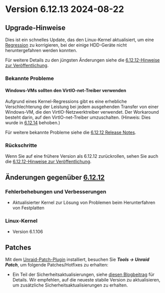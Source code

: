 # Version 6.12.13 2024-08-22

## Upgrade-Hinweise

Dies ist ein schnelles Update, das den Linux-Kernel aktualisiert, um eine [Regression](https://lore.kernel.org/lkml/45cdf1c2-9056-4ac2-8e4d-4f07996a9267@kernel.org/T/) zu korrigieren, bei der einige HDD-Geräte nicht heruntergefahren werden konnten.

Für weitere Details zu den jüngsten Änderungen siehe die [6.12.12-Hinweise zur Veröffentlichung](6.12.12.md).

### Bekannte Probleme

#### Windows-VMs sollten den VirtIO-net-Treiber verwenden

Aufgrund eines Kernel-Regressions gibt es eine erhebliche Verschlechterung der Leistung bei jedem ausgehenden Transfer von einer Windows-VM, die den VirtIO-Netzwerktreiber verwendet. Der Workaround besteht darin, auf den VirtIO-net-Treiber umzuschalten. (Hinweis: Dies wurde in [6.12.14](6.12.14.md) behoben.)

Für weitere bekannte Probleme siehe die [6.12.12 Release Notes](6.12.12.md#known-issues).

### Rückschritte

Wenn Sie auf eine frühere Version als 6.12.12 zurückrollen, sehen Sie auch die [6.12.12-Hinweise zur Veröffentlichung](6.12.12.md#rolling-back).

## Änderungen gegenüber [6.12.12](6.12.12.md)

### Fehlerbehebungen und Verbesserungen

- Aktualisierter Kernel zur Lösung von Problemen beim Herunterfahren von Festplatten

### Linux-Kernel

- Version 6.1.106

## Patches

Mit dem [Unraid-Patch-Plugin](https://forums.unraid.net/topic/185560-unraid-patch-plugin/) installiert, besuchen Sie _**Tools → Unraid Patch**_, um folgende Patches/Hotfixes zu erhalten:

- Ein Teil der Sicherheitsaktualisierungen, siehe [diesen Blogbeitrag](https://unraid.net/blog/cvd) für Details. Wir empfehlen, auf die neueste stabile Version zu aktualisieren, um zusätzliche Sicherheitsaktualisierungen zu erhalten.
